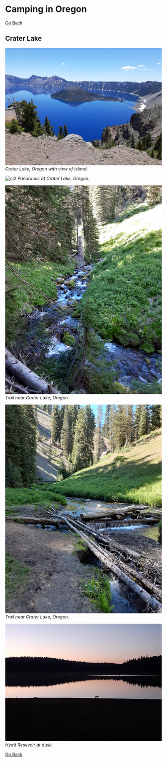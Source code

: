 # Camping in Oregon

[Go Back](/)

## Crater Lake

![cl1](./media/craterlake1.jpg)
_Crater Lake, Oregon with view of island._

![cl2](./media/craterlake2.jpg)
_Panoramic of Crater Lake, Oregon._

![clt1](./media/craterlaketrail1.jpg)
_Trail near Crater Lake, Oregon._

![clt2](./media/craterlaketrail2.jpg)
_Trail near Crater Lake, Oregon._

![hr](./media/hyattresevoir.jpg)
_Hyatt Resevoir at dusk._

[Go Back](/)